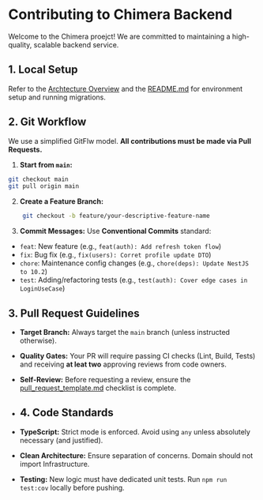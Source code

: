 # Contributing to Chimera Backend

Welcome to the Chimera proejct! We are committed to maintaining a high-quality, scalable backend service.

## 1. Local Setup

Refer to the [Archtecture Overview](https://github.com/chimeraorg/chimera-backend/wiki/Archtecture-Overview) and the [README.md](README.md) for environment setup and running migrations.

## 2. Git Workflow

We use a simplified GitFlw model. **All contributions must be made via Pull Requests.**

1. **Start from `main`:**
  ```bash
  git checkout main
  git pull origin main
  ```
2. **Create a Feature Branch:**
  ```bash
      git checkout -b feature/your-descriptive-feature-name
  ```

3. **Commit Messages:** Use **Conventional Commits** standard:
  - `feat`: New feature (e.g., `feat(auth): Add refresh token flow`)
  - `fix`: Bug fix (e.g., `fix(users): Corret profile update DTO`)
  - `chore`: Maintenance config changes (e.g., `chore(deps): Update NestJS to 10.2`)
  - `test`: Adding/refactoring tests (e.g., `test(auth): Cover edge cases in LoginUseCase`)

## 3. Pull Request Guidelines
- **Target Branch:** Always target the `main` branch (unless instructed otherwise).
- **Quality Gates:** Your PR will require passing CI checks (Lint, Build, Tests) and receiving **at leat two** approving reviews from code owners.
- **Self-Review:** Before requesting a review, ensure the [pull_request_template.md](.github/pull_request_template.md) checklist is complete.

- ## 4. Code Standards
- **TypeScript:** Strict mode is enforced. Avoid using `any` unless absolutely necessary (and justified).
- **Clean Architecture:** Ensure separation of concerns. Domain should not import Infrastructure.
- **Testing:** New logic must have dedicated unit tests. Run `npm run test:cov` locally before pushing.
